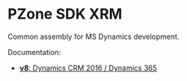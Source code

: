 # PZone SDK XRM
Common assembly for MS Dynamics development.

Documentation:
<ul>
<li><a href="https://zooy.github.io/PZone.SDK.XRM/v8/"><b>v8</b>: Dynamics CRM 2016 / Dynamics 365</a></li>
</ul>